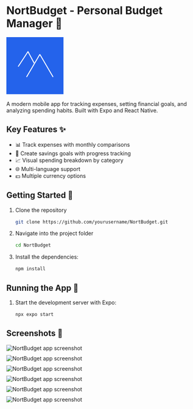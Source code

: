 # NortBudget - Personal Budget Manager 💸

<img src="./assets/images/logo-blue.png" alt="NortBudget Logo" width="150">

A modern mobile app for tracking expenses, setting financial goals, and analyzing spending habits. Built with Expo and React Native.

## Key Features ✨
- 📊 Track expenses with monthly comparisons
- 🎯 Create savings goals with progress tracking
- 📈 Visual spending breakdown by category
- 🌐 Multi-language support
- 💵 Multiple currency options

## Getting Started 🚀

1. Clone the repository
   ```bash
   git clone https://github.com/yourusername/NortBudget.git

2. Navigate into the project folder
   ```bash
   cd NortBudget

3. Install the dependencies:
   ```bash
   npm install

## Running the App 💨

1. Start the development server with Expo:
   ```bash
   npx expo start

## Screenshots 📱
<div style="display: flex; flex-wrap: wrap; gap: 10px;">
  <img src="./assets/images/screen1.png" alt="NortBudget app screenshot" width="320" />
  <img src="./assets/images/screen2.png" alt="NortBudget app screenshot" width="320" />
  <img src="./assets/images/screen3.png" alt="NortBudget app screenshot" width="320" />
  <img src="./assets/images/screen4.png" alt="NortBudget app screenshot" width="320" />
  <img src="./assets/images/screen5.png" alt="NortBudget app screenshot" width="320" />
  <img src="./assets/images/screen6.png" alt="NortBudget app screenshot" width="320" />
</div>

